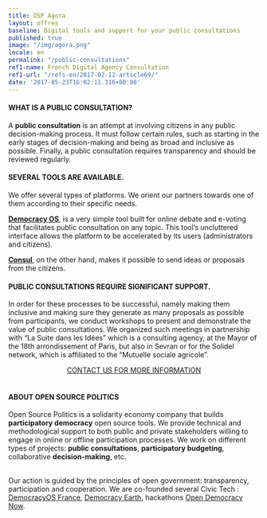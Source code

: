 ```yaml
---
title: OSP Agora
layout: offres
baseline: Digital tools and support for your public consultations
published: true
image: "/img/agora.png"
locale: en
permalink: "/public-consultations"
ref1-name: French Digital Agency Consultation
ref1-url: "/refs-en/2017-02-12-article69/"
date: '2017-05-23T16:02:11.316+00:00'
---
```

#### WHAT IS A PUBLIC CONSULTATION?

A <b>public consultation</b> is an attempt at involving citizens in any public decision-making process. It must follow certain rules, such as starting in the early stages of decision-making and being as broad and inclusive as possible. Finally, a public consultation requires transparency and should be reviewed regularly.

#### SEVERAL TOOLS ARE AVAILABLE.

We offer several types of platforms. We orient our partners towards one of them according to their specific needs.

[**Democracy OS**](https://dos.demo.osp.cat), is a very simple tool built for online debate and e-voting that facilitates public consultation on any topic. This tool’s uncluttered interface allows the platform to be accelerated by its users (administrators and citizens).

[**Consul**](http://www.decide.es/en/index.html), on the other hand, makes it possible to send ideas or proposals from the citizens. 

#### PUBLIC CONSULTATIONS REQUIRE SIGNIFICANT SUPPORT.

In order for these processes to be successful, namely making them inclusive and making sure they generate as many proposals as possible from participants, we conduct workshops to present and demonstrate the value of public consultations. We organized such meetings in partnership with “La Suite dans les Idées” which is a consulting agency, at the Mayor of the 18th arrondissement of Paris, but also in Sevran or for the Solidel network, which is affiliated to the “Mutuelle sociale agricole”.

<center><a href="{{ site.baseurl }}/fr/accueil#contact" class="btn btn-primary">CONTACT US FOR MORE INFORMATION</a></center>

<br>


<div class="well">
<h4>ABOUT OPEN SOURCE POLITICS</h4>

Open Source Politics is a solidarity economy company that builds <b>participatory democracy</b> open source tools. We provide technical and methodological support to both public and private stakeholders willing to engage in online or offline participation processes. We work on different types of projects: <b>public consultations</b>, <b>participatory budgeting</b>, collaborative <b>decision-making</b>, etc.

<br>
Our action is guided by the principles of open government: transparency, participation and cooperation. We are co-founded several Civic Tech : <a href="http://democracyos.eu" target="blank">DemocracyOS France</a>, <a href="http://democracy.earth" target="blank">Democracy Earth</a>, hackathons <a href="http://opendemocracynow.net" target="blank">Open Democracy Now</a>. 
</div>